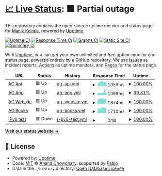 # [📈 Live Status](https://akbruster.github.io/upptime-status): <!--live status--> **🟧 Partial outage**

This repository contains the open-source uptime monitor and status page for [Manik Koirala](https://akbruster.github.io/upptime-status), powered by [Upptime](https://github.com/upptime/upptime).

[![Uptime CI](https://github.com/akbruster/upptime-status/workflows/Uptime%20CI/badge.svg)](https://github.com/akbruster/upptime-status/actions?query=workflow%3A%22Uptime+CI%22)
[![Response Time CI](https://github.com/akbruster/upptime-status/workflows/Response%20Time%20CI/badge.svg)](https://github.com/akbruster/upptime-status/actions?query=workflow%3A%22Response+Time+CI%22)
[![Graphs CI](https://github.com/akbruster/upptime-status/workflows/Graphs%20CI/badge.svg)](https://github.com/akbruster/upptime-status/actions?query=workflow%3A%22Graphs+CI%22)
[![Static Site CI](https://github.com/akbruster/upptime-status/workflows/Static%20Site%20CI/badge.svg)](https://github.com/akbruster/upptime-status/actions?query=workflow%3A%22Static+Site+CI%22)
[![Summary CI](https://github.com/akbruster/upptime-status/workflows/Summary%20CI/badge.svg)](https://github.com/akbruster/upptime-status/actions?query=workflow%3A%22Summary+CI%22)

With [Upptime](https://upptime.js.org), you can get your own unlimited and free uptime monitor and status page, powered entirely by a GitHub repository. We use [Issues](https://github.com/akbruster/upptime-status/issues) as incident reports, [Actions](https://github.com/akbruster/upptime-status/actions) as uptime monitors, and [Pages](https://akbruster.github.io/upptime-status) for the status page.

<!--start: status pages-->
<!-- This summary is generated by Upptime (https://github.com/upptime/upptime) -->
<!-- Do not edit this manually, your changes will be overwritten -->
<!-- prettier-ignore -->
| URL | Status | History | Response Time | Uptime |
| --- | ------ | ------- | ------------- | ------ |
| <img alt="" src="https://icons.duckduckgo.com/ip3/api.ambition.guru.ico" height="13"> [AG Api](https://api.ambition.guru) | 🟩 Up | [ag-api.yml](https://github.com/akbruster/upptime-status/commits/HEAD/history/ag-api.yml) | <details><summary><img alt="Response time graph" src="./graphs/ag-api/response-time-week.png" height="20"> 1058ms</summary><br><a href="https://akbruster.github.io/upptime-status/history/ag-api"><img alt="Response time 1009" src="https://img.shields.io/endpoint?url=https%3A%2F%2Fraw.githubusercontent.com%2Fakbruster%2Fupptime-status%2FHEAD%2Fapi%2Fag-api%2Fresponse-time.json"></a><br><a href="https://akbruster.github.io/upptime-status/history/ag-api"><img alt="24-hour response time 1070" src="https://img.shields.io/endpoint?url=https%3A%2F%2Fraw.githubusercontent.com%2Fakbruster%2Fupptime-status%2FHEAD%2Fapi%2Fag-api%2Fresponse-time-day.json"></a><br><a href="https://akbruster.github.io/upptime-status/history/ag-api"><img alt="7-day response time 1058" src="https://img.shields.io/endpoint?url=https%3A%2F%2Fraw.githubusercontent.com%2Fakbruster%2Fupptime-status%2FHEAD%2Fapi%2Fag-api%2Fresponse-time-week.json"></a><br><a href="https://akbruster.github.io/upptime-status/history/ag-api"><img alt="30-day response time 1012" src="https://img.shields.io/endpoint?url=https%3A%2F%2Fraw.githubusercontent.com%2Fakbruster%2Fupptime-status%2FHEAD%2Fapi%2Fag-api%2Fresponse-time-month.json"></a><br><a href="https://akbruster.github.io/upptime-status/history/ag-api"><img alt="1-year response time 1009" src="https://img.shields.io/endpoint?url=https%3A%2F%2Fraw.githubusercontent.com%2Fakbruster%2Fupptime-status%2FHEAD%2Fapi%2Fag-api%2Fresponse-time-year.json"></a></details> | <details><summary><a href="https://akbruster.github.io/upptime-status/history/ag-api">100.00%</a></summary><a href="https://akbruster.github.io/upptime-status/history/ag-api"><img alt="All-time uptime 99.97%" src="https://img.shields.io/endpoint?url=https%3A%2F%2Fraw.githubusercontent.com%2Fakbruster%2Fupptime-status%2FHEAD%2Fapi%2Fag-api%2Fuptime.json"></a><br><a href="https://akbruster.github.io/upptime-status/history/ag-api"><img alt="24-hour uptime 100.00%" src="https://img.shields.io/endpoint?url=https%3A%2F%2Fraw.githubusercontent.com%2Fakbruster%2Fupptime-status%2FHEAD%2Fapi%2Fag-api%2Fuptime-day.json"></a><br><a href="https://akbruster.github.io/upptime-status/history/ag-api"><img alt="7-day uptime 100.00%" src="https://img.shields.io/endpoint?url=https%3A%2F%2Fraw.githubusercontent.com%2Fakbruster%2Fupptime-status%2FHEAD%2Fapi%2Fag-api%2Fuptime-week.json"></a><br><a href="https://akbruster.github.io/upptime-status/history/ag-api"><img alt="30-day uptime 100.00%" src="https://img.shields.io/endpoint?url=https%3A%2F%2Fraw.githubusercontent.com%2Fakbruster%2Fupptime-status%2FHEAD%2Fapi%2Fag-api%2Fuptime-month.json"></a><br><a href="https://akbruster.github.io/upptime-status/history/ag-api"><img alt="1-year uptime 99.97%" src="https://img.shields.io/endpoint?url=https%3A%2F%2Fraw.githubusercontent.com%2Fakbruster%2Fupptime-status%2FHEAD%2Fapi%2Fag-api%2Fuptime-year.json"></a></details>
| <img alt="" src="https://icons.duckduckgo.com/ip3/app.ambition.guru.ico" height="13"> [AG App](https://app.ambition.guru) | 🟩 Up | [ag-app.yml](https://github.com/akbruster/upptime-status/commits/HEAD/history/ag-app.yml) | <details><summary><img alt="Response time graph" src="./graphs/ag-app/response-time-week.png" height="20"> 1098ms</summary><br><a href="https://akbruster.github.io/upptime-status/history/ag-app"><img alt="Response time 1024" src="https://img.shields.io/endpoint?url=https%3A%2F%2Fraw.githubusercontent.com%2Fakbruster%2Fupptime-status%2FHEAD%2Fapi%2Fag-app%2Fresponse-time.json"></a><br><a href="https://akbruster.github.io/upptime-status/history/ag-app"><img alt="24-hour response time 963" src="https://img.shields.io/endpoint?url=https%3A%2F%2Fraw.githubusercontent.com%2Fakbruster%2Fupptime-status%2FHEAD%2Fapi%2Fag-app%2Fresponse-time-day.json"></a><br><a href="https://akbruster.github.io/upptime-status/history/ag-app"><img alt="7-day response time 1098" src="https://img.shields.io/endpoint?url=https%3A%2F%2Fraw.githubusercontent.com%2Fakbruster%2Fupptime-status%2FHEAD%2Fapi%2Fag-app%2Fresponse-time-week.json"></a><br><a href="https://akbruster.github.io/upptime-status/history/ag-app"><img alt="30-day response time 1034" src="https://img.shields.io/endpoint?url=https%3A%2F%2Fraw.githubusercontent.com%2Fakbruster%2Fupptime-status%2FHEAD%2Fapi%2Fag-app%2Fresponse-time-month.json"></a><br><a href="https://akbruster.github.io/upptime-status/history/ag-app"><img alt="1-year response time 1024" src="https://img.shields.io/endpoint?url=https%3A%2F%2Fraw.githubusercontent.com%2Fakbruster%2Fupptime-status%2FHEAD%2Fapi%2Fag-app%2Fresponse-time-year.json"></a></details> | <details><summary><a href="https://akbruster.github.io/upptime-status/history/ag-app">99.81%</a></summary><a href="https://akbruster.github.io/upptime-status/history/ag-app"><img alt="All-time uptime 99.95%" src="https://img.shields.io/endpoint?url=https%3A%2F%2Fraw.githubusercontent.com%2Fakbruster%2Fupptime-status%2FHEAD%2Fapi%2Fag-app%2Fuptime.json"></a><br><a href="https://akbruster.github.io/upptime-status/history/ag-app"><img alt="24-hour uptime 100.00%" src="https://img.shields.io/endpoint?url=https%3A%2F%2Fraw.githubusercontent.com%2Fakbruster%2Fupptime-status%2FHEAD%2Fapi%2Fag-app%2Fuptime-day.json"></a><br><a href="https://akbruster.github.io/upptime-status/history/ag-app"><img alt="7-day uptime 99.81%" src="https://img.shields.io/endpoint?url=https%3A%2F%2Fraw.githubusercontent.com%2Fakbruster%2Fupptime-status%2FHEAD%2Fapi%2Fag-app%2Fuptime-week.json"></a><br><a href="https://akbruster.github.io/upptime-status/history/ag-app"><img alt="30-day uptime 99.96%" src="https://img.shields.io/endpoint?url=https%3A%2F%2Fraw.githubusercontent.com%2Fakbruster%2Fupptime-status%2FHEAD%2Fapi%2Fag-app%2Fuptime-month.json"></a><br><a href="https://akbruster.github.io/upptime-status/history/ag-app"><img alt="1-year uptime 99.95%" src="https://img.shields.io/endpoint?url=https%3A%2F%2Fraw.githubusercontent.com%2Fakbruster%2Fupptime-status%2FHEAD%2Fapi%2Fag-app%2Fuptime-year.json"></a></details>
| <img alt="" src="https://icons.duckduckgo.com/ip3/ambition.guru.ico" height="13"> [AG Website](https://ambition.guru) | 🟩 Up | [ag-website.yml](https://github.com/akbruster/upptime-status/commits/HEAD/history/ag-website.yml) | <details><summary><img alt="Response time graph" src="./graphs/ag-website/response-time-week.png" height="20"> 1874ms</summary><br><a href="https://akbruster.github.io/upptime-status/history/ag-website"><img alt="Response time 2014" src="https://img.shields.io/endpoint?url=https%3A%2F%2Fraw.githubusercontent.com%2Fakbruster%2Fupptime-status%2FHEAD%2Fapi%2Fag-website%2Fresponse-time.json"></a><br><a href="https://akbruster.github.io/upptime-status/history/ag-website"><img alt="24-hour response time 2150" src="https://img.shields.io/endpoint?url=https%3A%2F%2Fraw.githubusercontent.com%2Fakbruster%2Fupptime-status%2FHEAD%2Fapi%2Fag-website%2Fresponse-time-day.json"></a><br><a href="https://akbruster.github.io/upptime-status/history/ag-website"><img alt="7-day response time 1874" src="https://img.shields.io/endpoint?url=https%3A%2F%2Fraw.githubusercontent.com%2Fakbruster%2Fupptime-status%2FHEAD%2Fapi%2Fag-website%2Fresponse-time-week.json"></a><br><a href="https://akbruster.github.io/upptime-status/history/ag-website"><img alt="30-day response time 1987" src="https://img.shields.io/endpoint?url=https%3A%2F%2Fraw.githubusercontent.com%2Fakbruster%2Fupptime-status%2FHEAD%2Fapi%2Fag-website%2Fresponse-time-month.json"></a><br><a href="https://akbruster.github.io/upptime-status/history/ag-website"><img alt="1-year response time 2014" src="https://img.shields.io/endpoint?url=https%3A%2F%2Fraw.githubusercontent.com%2Fakbruster%2Fupptime-status%2FHEAD%2Fapi%2Fag-website%2Fresponse-time-year.json"></a></details> | <details><summary><a href="https://akbruster.github.io/upptime-status/history/ag-website">100.00%</a></summary><a href="https://akbruster.github.io/upptime-status/history/ag-website"><img alt="All-time uptime 99.97%" src="https://img.shields.io/endpoint?url=https%3A%2F%2Fraw.githubusercontent.com%2Fakbruster%2Fupptime-status%2FHEAD%2Fapi%2Fag-website%2Fuptime.json"></a><br><a href="https://akbruster.github.io/upptime-status/history/ag-website"><img alt="24-hour uptime 100.00%" src="https://img.shields.io/endpoint?url=https%3A%2F%2Fraw.githubusercontent.com%2Fakbruster%2Fupptime-status%2FHEAD%2Fapi%2Fag-website%2Fuptime-day.json"></a><br><a href="https://akbruster.github.io/upptime-status/history/ag-website"><img alt="7-day uptime 100.00%" src="https://img.shields.io/endpoint?url=https%3A%2F%2Fraw.githubusercontent.com%2Fakbruster%2Fupptime-status%2FHEAD%2Fapi%2Fag-website%2Fuptime-week.json"></a><br><a href="https://akbruster.github.io/upptime-status/history/ag-website"><img alt="30-day uptime 100.00%" src="https://img.shields.io/endpoint?url=https%3A%2F%2Fraw.githubusercontent.com%2Fakbruster%2Fupptime-status%2FHEAD%2Fapi%2Fag-website%2Fuptime-month.json"></a><br><a href="https://akbruster.github.io/upptime-status/history/ag-website"><img alt="1-year uptime 99.97%" src="https://img.shields.io/endpoint?url=https%3A%2F%2Fraw.githubusercontent.com%2Fakbruster%2Fupptime-status%2FHEAD%2Fapi%2Fag-website%2Fuptime-year.json"></a></details>
| <img alt="" src="https://icons.duckduckgo.com/ip3/books.ambition.guru.ico" height="13"> [AG Books](https://books.ambition.guru) | 🟩 Up | [ag-books.yml](https://github.com/akbruster/upptime-status/commits/HEAD/history/ag-books.yml) | <details><summary><img alt="Response time graph" src="./graphs/ag-books/response-time-week.png" height="20"> 1710ms</summary><br><a href="https://akbruster.github.io/upptime-status/history/ag-books"><img alt="Response time 1744" src="https://img.shields.io/endpoint?url=https%3A%2F%2Fraw.githubusercontent.com%2Fakbruster%2Fupptime-status%2FHEAD%2Fapi%2Fag-books%2Fresponse-time.json"></a><br><a href="https://akbruster.github.io/upptime-status/history/ag-books"><img alt="24-hour response time 1805" src="https://img.shields.io/endpoint?url=https%3A%2F%2Fraw.githubusercontent.com%2Fakbruster%2Fupptime-status%2FHEAD%2Fapi%2Fag-books%2Fresponse-time-day.json"></a><br><a href="https://akbruster.github.io/upptime-status/history/ag-books"><img alt="7-day response time 1710" src="https://img.shields.io/endpoint?url=https%3A%2F%2Fraw.githubusercontent.com%2Fakbruster%2Fupptime-status%2FHEAD%2Fapi%2Fag-books%2Fresponse-time-week.json"></a><br><a href="https://akbruster.github.io/upptime-status/history/ag-books"><img alt="30-day response time 1790" src="https://img.shields.io/endpoint?url=https%3A%2F%2Fraw.githubusercontent.com%2Fakbruster%2Fupptime-status%2FHEAD%2Fapi%2Fag-books%2Fresponse-time-month.json"></a><br><a href="https://akbruster.github.io/upptime-status/history/ag-books"><img alt="1-year response time 1744" src="https://img.shields.io/endpoint?url=https%3A%2F%2Fraw.githubusercontent.com%2Fakbruster%2Fupptime-status%2FHEAD%2Fapi%2Fag-books%2Fresponse-time-year.json"></a></details> | <details><summary><a href="https://akbruster.github.io/upptime-status/history/ag-books">100.00%</a></summary><a href="https://akbruster.github.io/upptime-status/history/ag-books"><img alt="All-time uptime 99.93%" src="https://img.shields.io/endpoint?url=https%3A%2F%2Fraw.githubusercontent.com%2Fakbruster%2Fupptime-status%2FHEAD%2Fapi%2Fag-books%2Fuptime.json"></a><br><a href="https://akbruster.github.io/upptime-status/history/ag-books"><img alt="24-hour uptime 100.00%" src="https://img.shields.io/endpoint?url=https%3A%2F%2Fraw.githubusercontent.com%2Fakbruster%2Fupptime-status%2FHEAD%2Fapi%2Fag-books%2Fuptime-day.json"></a><br><a href="https://akbruster.github.io/upptime-status/history/ag-books"><img alt="7-day uptime 100.00%" src="https://img.shields.io/endpoint?url=https%3A%2F%2Fraw.githubusercontent.com%2Fakbruster%2Fupptime-status%2FHEAD%2Fapi%2Fag-books%2Fuptime-week.json"></a><br><a href="https://akbruster.github.io/upptime-status/history/ag-books"><img alt="30-day uptime 100.00%" src="https://img.shields.io/endpoint?url=https%3A%2F%2Fraw.githubusercontent.com%2Fakbruster%2Fupptime-status%2FHEAD%2Fapi%2Fag-books%2Fuptime-month.json"></a><br><a href="https://akbruster.github.io/upptime-status/history/ag-books"><img alt="1-year uptime 99.93%" src="https://img.shields.io/endpoint?url=https%3A%2F%2Fraw.githubusercontent.com%2Fakbruster%2Fupptime-status%2FHEAD%2Fapi%2Fag-books%2Fuptime-year.json"></a></details>
| <img alt="" src="https://icons.duckduckgo.com/ip3/null.ico" height="13"> [IPv6 test](forwardemail.net) | 🟥 Down | [i-pv6-test.yml](https://github.com/akbruster/upptime-status/commits/HEAD/history/i-pv6-test.yml) | <details><summary><img alt="Response time graph" src="./graphs/i-pv6-test/response-time-week.png" height="20"> 0ms</summary><br><a href="https://akbruster.github.io/upptime-status/history/i-pv6-test"><img alt="Response time 0" src="https://img.shields.io/endpoint?url=https%3A%2F%2Fraw.githubusercontent.com%2Fakbruster%2Fupptime-status%2FHEAD%2Fapi%2Fi-pv6-test%2Fresponse-time.json"></a><br><a href="https://akbruster.github.io/upptime-status/history/i-pv6-test"><img alt="24-hour response time 0" src="https://img.shields.io/endpoint?url=https%3A%2F%2Fraw.githubusercontent.com%2Fakbruster%2Fupptime-status%2FHEAD%2Fapi%2Fi-pv6-test%2Fresponse-time-day.json"></a><br><a href="https://akbruster.github.io/upptime-status/history/i-pv6-test"><img alt="7-day response time 0" src="https://img.shields.io/endpoint?url=https%3A%2F%2Fraw.githubusercontent.com%2Fakbruster%2Fupptime-status%2FHEAD%2Fapi%2Fi-pv6-test%2Fresponse-time-week.json"></a><br><a href="https://akbruster.github.io/upptime-status/history/i-pv6-test"><img alt="30-day response time 0" src="https://img.shields.io/endpoint?url=https%3A%2F%2Fraw.githubusercontent.com%2Fakbruster%2Fupptime-status%2FHEAD%2Fapi%2Fi-pv6-test%2Fresponse-time-month.json"></a><br><a href="https://akbruster.github.io/upptime-status/history/i-pv6-test"><img alt="1-year response time 0" src="https://img.shields.io/endpoint?url=https%3A%2F%2Fraw.githubusercontent.com%2Fakbruster%2Fupptime-status%2FHEAD%2Fapi%2Fi-pv6-test%2Fresponse-time-year.json"></a></details> | <details><summary><a href="https://akbruster.github.io/upptime-status/history/i-pv6-test">100.00%</a></summary><a href="https://akbruster.github.io/upptime-status/history/i-pv6-test"><img alt="All-time uptime 100.00%" src="https://img.shields.io/endpoint?url=https%3A%2F%2Fraw.githubusercontent.com%2Fakbruster%2Fupptime-status%2FHEAD%2Fapi%2Fi-pv6-test%2Fuptime.json"></a><br><a href="https://akbruster.github.io/upptime-status/history/i-pv6-test"><img alt="24-hour uptime 100.00%" src="https://img.shields.io/endpoint?url=https%3A%2F%2Fraw.githubusercontent.com%2Fakbruster%2Fupptime-status%2FHEAD%2Fapi%2Fi-pv6-test%2Fuptime-day.json"></a><br><a href="https://akbruster.github.io/upptime-status/history/i-pv6-test"><img alt="7-day uptime 100.00%" src="https://img.shields.io/endpoint?url=https%3A%2F%2Fraw.githubusercontent.com%2Fakbruster%2Fupptime-status%2FHEAD%2Fapi%2Fi-pv6-test%2Fuptime-week.json"></a><br><a href="https://akbruster.github.io/upptime-status/history/i-pv6-test"><img alt="30-day uptime 100.00%" src="https://img.shields.io/endpoint?url=https%3A%2F%2Fraw.githubusercontent.com%2Fakbruster%2Fupptime-status%2FHEAD%2Fapi%2Fi-pv6-test%2Fuptime-month.json"></a><br><a href="https://akbruster.github.io/upptime-status/history/i-pv6-test"><img alt="1-year uptime 100.00%" src="https://img.shields.io/endpoint?url=https%3A%2F%2Fraw.githubusercontent.com%2Fakbruster%2Fupptime-status%2FHEAD%2Fapi%2Fi-pv6-test%2Fuptime-year.json"></a></details>

<!--end: status pages-->

[**Visit our status website →**](https://akbruster.github.io/upptime-status)

## 📄 License

- Powered by: [Upptime](https://github.com/upptime/upptime)
- Code: [MIT](./LICENSE) © [Anand Chowdhary](https://anandchowdhary.com), supported by [Pabio](https://pabio.com)
- Data in the `./history` directory: [Open Database License](https://opendatacommons.org/licenses/odbl/1-0/)
